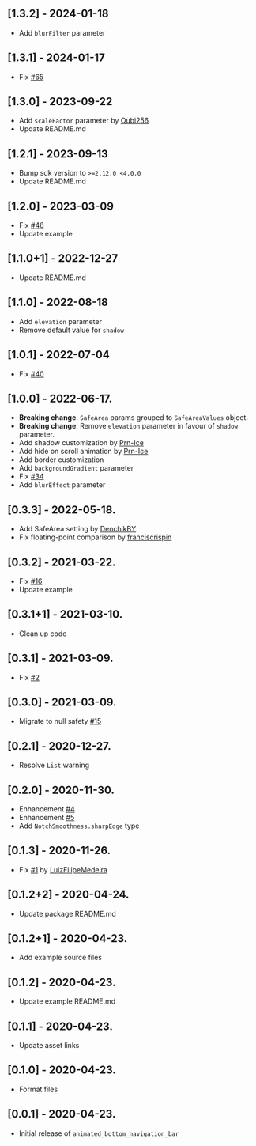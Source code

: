 ## [1.3.2] - 2024-01-18
* Add `blurFilter` parameter

## [1.3.1] - 2024-01-17
* Fix [#65](https://github.com/LanarsInc/animated-bottom-navigation-bar-flutter/issues/65)

## [1.3.0] - 2023-09-22
* Add `scaleFactor` parameter by [Oubi256](https://github.com/Oubi256) 
* Update README.md

## [1.2.1] - 2023-09-13
* Bump sdk version to `>=2.12.0 <4.0.0`
* Update README.md

## [1.2.0] - 2023-03-09
* Fix [#46](https://github.com/LanarsInc/animated-bottom-navigation-bar-flutter/issues/46)
* Update example

## [1.1.0+1] - 2022-12-27
* Update README.md

## [1.1.0] - 2022-08-18
* Add `elevation` parameter
* Remove default value for `shadow`

## [1.0.1] - 2022-07-04
* Fix [#40](https://github.com/vizhan-lanars/animated-bottom-navigation-bar-flutter/issues/40)

## [1.0.0] - 2022-06-17.
* **Breaking change**. `SafeArea` params grouped to `SafeAreaValues` object.
* **Breaking change**. Remove `elevation` parameter in favour of `shadow` parameter.
* Add shadow customization by [Prn-Ice](https://github.com/Prn-Ice)
* Add hide on scroll animation by [Prn-Ice](https://github.com/Prn-Ice)
* Add border customization
* Add `backgroundGradient` parameter
* Fix [#34](https://github.com/vizhan-lanars/animated-bottom-navigation-bar-flutter/issues/34)
* Add `blurEffect` parameter

## [0.3.3] - 2022-05-18.
* Add SafeArea setting by [DenchikBY](https://github.com/DenchikBY)
* Fix floating-point comparison by [franciscrispin](https://github.com/franciscrispin)

## [0.3.2] - 2021-03-22.
* Fix [#16](https://github.com/LanarsInc/animated-bottom-navigation-bar-flutter/issues/16)
* Update example

## [0.3.1+1] - 2021-03-10.
* Clean up code

## [0.3.1] - 2021-03-09.
* Fix [#2](https://github.com/LanarsInc/animated-bottom-navigation-bar-flutter/issues/2)

## [0.3.0] - 2021-03-09.
* Migrate to null safety [#15](https://github.com/LanarsInc/animated-bottom-navigation-bar-flutter/issues/15)

## [0.2.1] - 2020-12-27.
* Resolve `List` warning

## [0.2.0] - 2020-11-30.

* Enhancement [#4](https://github.com/LanarsInc/animated-bottom-navigation-bar-flutter/issues/4)
* Enhancement [#5](https://github.com/LanarsInc/animated-bottom-navigation-bar-flutter/issues/5)
* Add `NotchSmoothness.sharpEdge` type

## [0.1.3] - 2020-11-26.

* Fix [#1](https://github.com/LanarsInc/animated-bottom-navigation-bar-flutter/issues/1) by [LuizFilipeMedeira](https://github.com/LuizFilipeMedeira)

## [0.1.2+2] - 2020-04-24.

* Update package README.md

## [0.1.2+1] - 2020-04-23.

* Add example source files

## [0.1.2] - 2020-04-23.

* Update example README.md

## [0.1.1] - 2020-04-23.

* Update asset links

## [0.1.0] - 2020-04-23.

* Format files

## [0.0.1] - 2020-04-23.

* Initial release of `animated_bottom_navigation_bar`